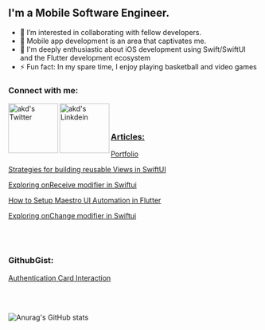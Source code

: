 ## I'm a Mobile Software Engineer.

- 👯 I’m interested in collaborating with fellow developers.
- 🔭 Mobile app development is an area that captivates me.
- 🥅 I'm deeply enthusiastic about iOS development using Swift/SwiftUI and the Flutter development ecosystem 
- ⚡ Fun fact: In my spare time, I enjoy playing basketball and video games

### Connect with me:
<a href="https://twitter.com/Etoedia">
  <img align="left" alt="akd's Twitter" width="100px" src="https://img.shields.io/badge/Twitter-1DA1F2?style=for-the-badge&logo=Twitter&logoColor=white" />
</a>
<a href="https://www.linkedin.com/in/inyene-etoedia/">
  <img align="left" alt="akd's Linkdein" width="100px" src="https://img.shields.io/badge/Linkedin-0A66C2?style=for-the-badge&logo=Linkedin&logoColor=white" />
<br><br>

### Articles: 
<p>
    <a href="http://bento.me/davidetoedia">
        Portfolio
    </a>
</p>
<p>
    <a href="https://medium.com/@etoedia/strategies-for-building-reusable-views-in-swiftui-fd5716a9bf6d">
        Strategies for building reusable Views in SwiftUI
    </a>
</p>
<p>
    <a href="https://medium.com/@etoedia/exploring-onreceive-modifier-in-swiftui-2eff87dd40e6">
        Exploring onReceive modifier in Swiftui
    </a>
</p>
<p>
    <a href="https://medium.com/@etoedia/how-to-setup-maestro-ui-automation-in-flutter-14770f63bc61">
        How to Setup Maestro UI Automation in Flutter
    </a>
</p>
<p>
    <a href="https://medium.com/@etoedia/exploring-the-onchange-modifier-in-swiftui-24b18034b973">
        Exploring onChange modifier in Swiftui
    </a>
</p>
<br><br>

### GithubGist: 
<p>
    <a href="https://gist.github.com/DavidEtoedia/c298a43b1aabaff8d10b494b05e7db97">
        Authentication Card Interaction
    </a>
</p>
<br><br>

![Anurag's GitHub stats](https://github-readme-stats.vercel.app/api?username=DevSynthx&show_icons=true&count_private=true&theme=algolia)
